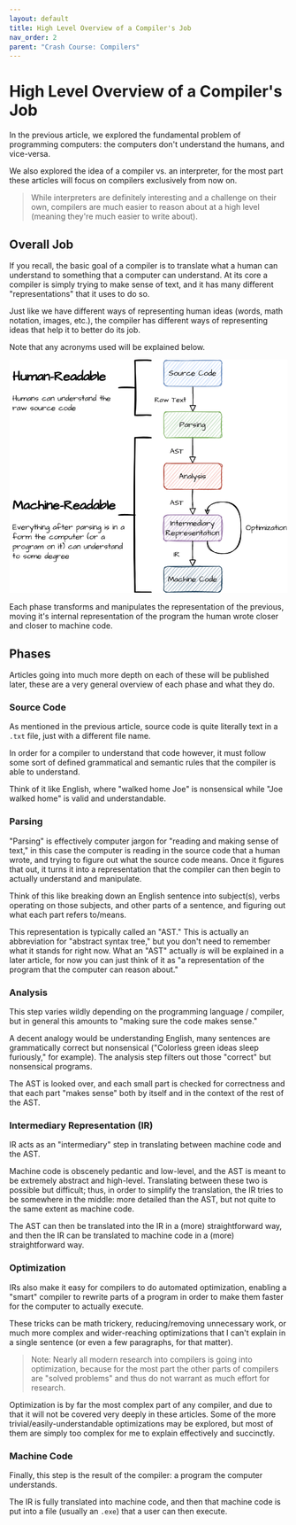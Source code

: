 ```yaml
---
layout: default
title: High Level Overview of a Compiler's Job
nav_order: 2
parent: "Crash Course: Compilers"
---
```


# High Level Overview of a Compiler's Job
In the previous article, we explored the fundamental problem of programming
computers: the computers don't understand the humans, and vice-versa. 

We also explored the idea of a compiler vs. an interpreter, for the most part these articles will focus on compilers exclusively from now on. 

> While interpreters are definitely interesting and a challenge on their own, compilers are much easier to reason about at a high level (meaning they're much easier to write about). 

## Overall Job
If you recall, the basic goal of a compiler is to translate 
what a human can understand to something that a computer can understand. At its core a compiler is simply trying to make sense of text, and it has many different "representations" that it uses to do so. 

Just like we have different ways of representing human ideas (words, math notation, images, etc.), the compiler has different ways of representing ideas that help it to better do its job.

Note that any acronyms used will be explained below. 

![Human v. Machine Readable](../assets/images/crash-course/phases/human-v-machine-readable.png)

Each phase transforms and manipulates the representation of the previous, moving it's internal representation of the program the human wrote closer and closer to machine code. 

## Phases
Articles going into much more depth on each of these will be published later, these are a very general overview of each phase and what they do. 

### Source Code
As mentioned in the previous article, source code is quite literally text in a `.txt` file, just with a different file name. 

In order for a compiler to understand that code however, it must follow some sort of defined grammatical and semantic rules that the compiler is able to understand.

Think of it like English, where "walked home Joe" is nonsensical while "Joe walked home" is valid and understandable. 

### Parsing
"Parsing" is effectively computer jargon for "reading and making sense of text," in this case the computer is reading in the source code that a human wrote, and trying to figure out what the source code means. Once it figures that out, it turns it into a representation that the compiler can then begin to actually understand and manipulate. 

Think of this like breaking down an English sentence into subject(s), verbs operating on those subjects, and other parts of a sentence, and figuring out what each part refers to/means.

This representation is typically called an "AST." This is actually an abbreviation for "abstract syntax tree," but you don't need to remember what it stands for right now. What an "AST" actually *is* will be explained in a later article, for now you can just think of it as "a representation of the program that the computer can reason about." 

### Analysis
This step varies wildly depending on the programming language / compiler, but in general this amounts to "making sure the code makes sense." 

A decent analogy would be understanding English, many sentences are grammatically correct but nonsensical ("Colorless green ideas sleep furiously," for example). The analysis step filters out those "correct" but nonsensical programs. 

The AST is looked over, and each small part is checked for correctness and that each part "makes sense" both by itself and in the context of the rest of the AST. 

### Intermediary Representation (IR) 
IR acts as an "intermediary" step in translating between machine code and the AST.

Machine code is obscenely pedantic and low-level, and the AST is meant to be extremely abstract and high-level. Translating between these two is possible but difficult; thus, in order to simplify the translation, the IR tries to be somewhere in the middle: more detailed than the AST, but not quite to the same extent as machine code. 

The AST can then be translated into the IR in a (more) straightforward way, and then the IR can be translated to machine code in a (more) straightforward way. 

### Optimization
IRs also make it easy for compilers to do automated optimization, enabling a "smart" compiler to rewrite parts of a program in order to make them faster for the computer to actually execute. 

These tricks can be math trickery, reducing/removing unnecessary work, or much more complex and wider-reaching optimizations that I can't explain in a single sentence (or even a few paragraphs, for that matter). 

> Note: Nearly all modern research into compilers is going into optimization, because for the most part the other parts of compilers are "solved problems" and thus do not warrant as much effort for research.

Optimization is by far the most complex part of any compiler, and due to that it will not be covered very deeply in these articles. Some of the more trivial/easily-understandable optimizations may be explored, but most of them are simply too complex for me to explain effectively and succinctly. 

### Machine Code
Finally, this step is the result of the compiler: a program the computer understands. 

The IR is fully translated into machine code, and then that machine code is put into a file (usually an `.exe`) that a user can then execute. 

